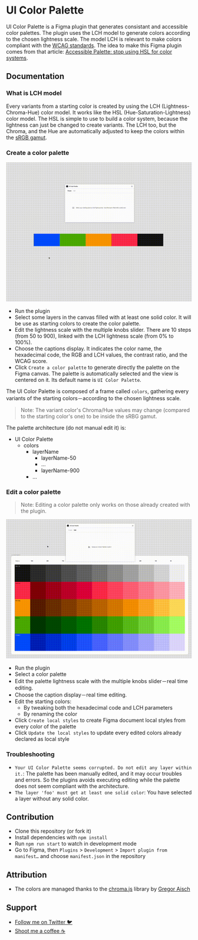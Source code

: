 # UI Color Palette
UI Color Palette is a Figma plugin that generates consistant and accessible color palettes. The plugin uses the LCH model to generate colors according to the chosen lightness scale. The model LCH is relevant to make colors compliant with the [WCAG standards](https://www.w3.org/WAI/standards-guidelines/wcag/). The idea to make this Figma plugin comes from that article: [Accessible Palette: stop using HSL for color systems](https://wildbit.com/blog/accessible-palette-stop-using-hsl-for-color-systems).

## Documentation
### What is LCH model
Every variants from a starting color is created by using the LCH (Lightness-Chroma-Hue) color model. It works like the HSL (Hue-Saturation-Lightness) color model. The HSL is simple to use to build a color system, because the lightness can just be changed to create variants. The LCH too, but the Chroma, and the Hue are automatically adjusted to keep the colors within the [sRGB gamut](https://lea.verou.me/2020/04/lch-colors-in-css-what-why-and-how/#1-we-actually-get-access-to-about-50-more-colors).

### Create a color palette
![Create a color palette](./assets/create-color-palette.gif 'Create a color palette')
- Run the plugin
- Select some layers in the canvas filled with at least one solid color. It will be use as starting colors to create the color palette.
- Edit the lightness scale with the multiple knobs slider. There are 10 steps (from 50 to 900), linked with the LCH lightness scale (from 0% to 100%).
- Choose the captions display. It indicates the color name, the hexadecimal code, the RGB and LCH values, the contrast ratio, and the WCAG score.
- Click `Create a color palette` to generate directly the palette on the Figma canvas. The palette is automatically selected and the view is centered on it. Its default name is `UI Color Palette`.

The UI Color Palette is composed of a frame called `colors`, gathering every variants of the starting colors－according to the chosen lightness scale.

> Note: The variant color's Chroma/Hue values may change (compared to the starting color's one) to be inside the sRBG gamut.

The palette architecture (do not manual edit it) is:
- UI Color Palette
  - colors
    - layerName
      - layerName-50
      - …
      - layerName-900
    - …

### Edit a color palette
> Note: Editing a color palette only works on those already created with the plugin.

![Edit a color palette](./assets/edit-color-palette.gif 'Edit a color palette')
- Run the plugin
- Select a color palette
- Edit the palette lightness scale with the multiple knobs slider－real time editing.
- Choose the caption display－real time editing.
- Edit the starting colors:
  - By tweaking both the hexadecimal code and LCH parameters
  - By renaming the color
- Click `Create local styles` to create Figma document local styles from every color of the palette
- Click `Update the local styles` to update every edited colors already declared as local style

### Troubleshooting
- `Your UI Color Palette seems corrupted. Do not edit any layer within it.`: The palette has been manually edited, and it may occur troubles and errors. So the plugins avoids executing editing while the palette does not seem compliant with the architecture.
- `The layer 'foo' must get at least one solid color`: You have selected a layer without any solid color.

## Contribution
- Clone this repository (or fork it)
- Install dependencies with `npm install`
- Run `npm run start` to watch in development mode
- Go to Figma, then `Plugins` > `Development` > `Import plugin from manifest…` and choose `manifest.json` in the repository

## Attribution
- The colors are managed thanks to the [chroma.js](https://github.com/gka/chroma.js) library by [Gregor Aisch](https://github.com/gka)

## Support
- [Follow me on Twitter 🐦](https://twitter.com/inVoltag)
- [Shoot me a coffee ☕️](https://www.buymeacoffee.com/inVoltag)
